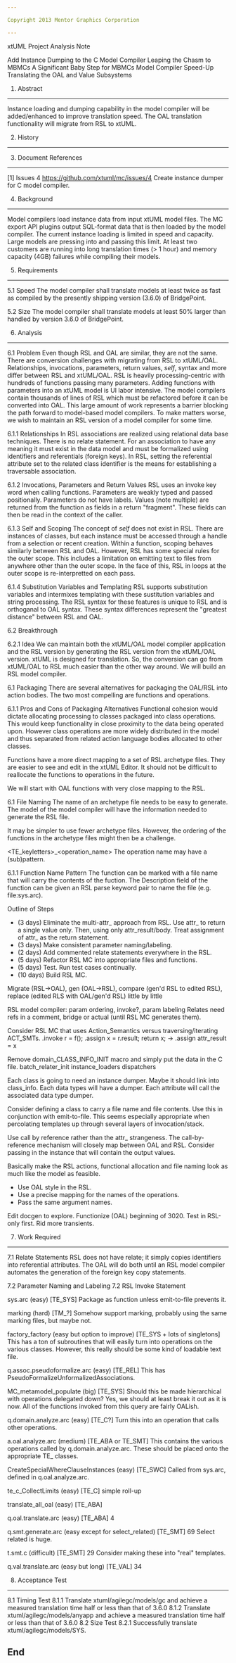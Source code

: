 ```yaml
---

Copyright 2013 Mentor Graphics Corporation

---
```


xtUML Project Analysis Note

Add Instance Dumping to the C Model Compiler
Leaping the Chasm to MBMCs
A Significant Baby Step for MBMCs
Model Compiler Speed-Up
Translating the OAL and Value Subsystems


1. Abstract
-----------
Instance loading and dumping capability in the model compiler will be
added/enhanced to improve translation speed.  The OAL translation
functionality will migrate from RSL to xtUML.


2. History
----------


3. Document References
----------------------
[1] Issues 4 <https://github.com/xtuml/mc/issues/4>
    Create instance dumper for C model compiler.


4. Background
-------------
Model compilers load instance data from input xtUML model files.  The
MC export API plugins output SQL-format data that is then loaded by the
model compiler.  The current instance loading is limited in speed and
capacity.  Large models are pressing into and passing this limit.
At least two customers are running into long translation times (> 1 hour)
and memory capacity (4GB) failures while compiling their models.


5. Requirements
---------------
5.1 Speed
The model compiler shall translate models at least twice as fast as compiled
by the presently shipping version (3.6.0) of BridgePoint.

5.2 Size
The model compiler shall translate models at least 50% larger than handled
by version 3.6.0 of BridgePoint.


6. Analysis
-----------

6.1  Problem
Even though RSL and OAL are similar, they are not the same.  There are
conversion challenges with migrating from RSL to xtUML/OAL.  Relationships,
invocations, parameters, return values, _self_, syntax and more differ
between RSL and xtUML/OAL.  RSL is heavily processing-centric with hundreds
of functions passing many parameters.  Adding functions with parameters into
an xtUML model is UI labor intensive.  The model compilers contain thousands
of lines of RSL which must be refactored before it can be converted into OAL.
This large amount of work represents a barrier blocking the path forward to
model-based model compilers.  To make matters worse, we wish to maintain an
RSL version of a model compiler for some time.

6.1.1  Relationships
In RSL associations are realized using relational data base techniques.
There is no relate statement.  For an association to have any meaning it
must exist in the data model and must be formalized using identifiers
and referentials (foreign keys).  In RSL, setting the referential
attribute set to the related class identifier is the means for establishing
a traversable association.

6.1.2  Invocations, Parameters and Return Values
RSL uses an invoke key word when calling functions.  Parameters are weakly
typed and passed positionally.  Parameters do not have labels.  Values
(note multiple) are returned from the function as fields in a return
"fragment".  These fields can then be read in the context of the caller.

6.1.3  Self and Scoping
The concept of _self_ does not exist in RSL.  There are instances of
classes, but each instance must be accessed through a handle from a
selection or recent creation.  Within a function, scoping behaves
similarly between RSL and OAL.  However, RSL has some special rules
for the outer scope.  This includes a limitation on emitting text to
files from anywhere other than the outer scope.  In the face of this,
RSL in loops at the outer scope is re-interpretted on each pass.

6.1.4  Substitution Variables and Templating
RSL supports substitution variables and intermixes templating with
these sustitution variables and string processing.  The RSL syntax for
these features is unique to RSL and is orthoganal to OAL syntax.
These syntax differences represent the "greatest distance" between
RSL and OAL.


6.2  Breakthrough

6.2.1  Idea
We can maintain both the xtUML/OAL model compiler application and the
RSL version by generating the RSL version from the xtUML/OAL version.
xtUML is designed for translation.  So, the conversion can go from xtUML/OAL
to RSL much easier than the other way around.  We will build an RSL
model compiler.

6.1 Packaging
There are several alternatives for packaging the OAL/RSL into
action bodies.  The two most compelling are functions and operations.

6.1.1  Pros and Cons of Packaging Alternatives
Functional cohesion would dictate allocating processing to classes packaged
into class operations.  This would keep functionality in close proximity
to the data being operated upon.  However class operations are more widely
distributed in the model and thus separated from related action language
bodies allocated to other classes.

Functions have a more direct mapping to a set of RSL archetype files.
They are easier to see and edit in the xtUML Editor.  It should not be
difficult to reallocate the functions to operations in the future.

We will start with OAL functions with very close mapping to the RSL.


6.1 File Naming
The name of an archetype file needs to be easy to generate.  The
model of the model compiler will have the information needed to
generate the RSL file.

It may be simpler to use fewer archetype files.  However, the
ordering of the functions in the archetype files might then be a
challenge.

<TE_keyletters>_<operation_name>
The operation name may have a (sub)pattern.

6.1.1 Function Name Pattern
The function can be marked with a file name that will carry the contents
of the fuction.  The Description field of the function can be given an RSL
parse keyword pair to name the file (e.g. file:sys.arc).


Outline of Steps
- (3 days) Eliminate the multi-attr_ approach from RSL.  Use attr_ to return a single
value only.  Then, using only attr_result/body.  Treat assignment of attr_ as the
return statement.
- (3 days) Make consistent parameter naming/labeling.
- (2 days) Add commented relate statements everywhere in the RSL.
- (5 days) Refactor RSL MC into appropriate files and functions.
- (5 days) Test.  Run test cases continually.
- (10 days) Build RSL MC.

Migrate (RSL->OAL), gen (OAL->RSL), compare (gen'd RSL to edited RSL),
replace (edited RLS with OAL/gen'd RSL) little by little

RSL model compiler:  param ordering, invoke?, param labeling
Relates need refs in a comment, bridge or actual (until RSL MC generates them).

Consider RSL MC that uses Action_Semantics versus traversing/iterating ACT_SMTs.
  .invoke r = f(); .assign x = r.result;
  return x; -> .assign attr_result = x



Remove domain_CLASS_INFO_INIT macro and simply put the data in the C file.
  batch_relater_init
  instance_loaders
  dispatchers

Each class is going to need an instance dumper.
  Maybe it should link into class_info.
  Each data types will have a dumper.
  Each attribute will call the associated data type dumper.

Consider defining a class to carry a file name and file contents.
Use this in conjunction with emit-to-file.
This seems especially appropriate when percolating templates up
through several layers of invocation/stack.

Use call by reference rather than the attr_ strangeness.
The call-by-reference mechanism will closely map between OAL
and RSL.  Consider passing in the instance that will contain the
output values.

Basically make the RSL actions, functional allocation and file
naming look as much like the model as feasible.
  - Use OAL style in the RSL.
  - Use a precise mapping for the names of the operations.
  - Pass the same argument names.

Edit docgen to explore.
Functionize (OAL) beginning of 3020.
Test in RSL-only first.
Rid more transients.



7. Work Required
----------------

7.1 Relate Statements
RSL does not have relate; it simply copies identifiers into referential
attributes.  The OAL will do both until an RSL model compiler automates
the generation of the foreign key copy statements.

7.2 Parameter Naming and Labeling
7.2 RSL Invoke Statement


sys.arc (easy) [TE_SYS]
  Package as function unless emit-to-file prevents it.

marking (hard) [TM_?]
  Somehow support marking, probably using the same marking files,
  but maybe not.

factory_factory (easy but option to improve) [TE_SYS + lots of singletons]
  This has a ton of subroutines that will easily turn
  into operations on the various classes.  However, this
  really should be some kind of loadable text file.

q.assoc.pseudoformalize.arc (easy) [TE_REL]
  This has PseudoFormalizeUnformalizedAssociations.

MC_metamodel_populate (big) [TE_SYS]
  Should this be made hierarchical with operations delegated down?
  Yes, we should at least break it out as it is now.
  All of the functions invoked from this query are fairly OALish.

q.domain.analyze.arc (easy) [TE_C?]
  Turn this into an operation that calls other operations.

a.oal.analyze.arc (medium) [TE_ABA or TE_SMT]
  This contains the various operations called by q.domain.analyze.arc.
  These should be placed onto the appropriate TE_ classes.

CreateSpecialWhereClauseInstances (easy) [TE_SWC]
  Called from sys.arc, defined in q.oal.analyze.arc.

te_c_CollectLimits (easy) [TE_C]
  simple roll-up

translate_all_oal (easy) [TE_ABA]

q.oal.translate.arc (easy) [TE_ABA] 4

q.smt.generate.arc (easy except for select_related) [TE_SMT] 69
  Select related is huge.

t.smt.c (difficult) [TE_SMT] 29
  Consider making these into "real" templates.

q.val.translate.arc (easy but long) [TE_VAL] 34



8. Acceptance Test
------------
8.1    Timing Test
8.1.1  Translate xtuml/agilegc/models/gc and achieve a measured translation
       time half or less than that of 3.6.0
8.1.2  Translate xtuml/agilegc/models/anyapp and achieve a measured translation
       time half or less than that of 3.6.0
8.2    Size Test
8.2.1  Successfully translate xtuml/agilegc/models/SYS.

End
---
